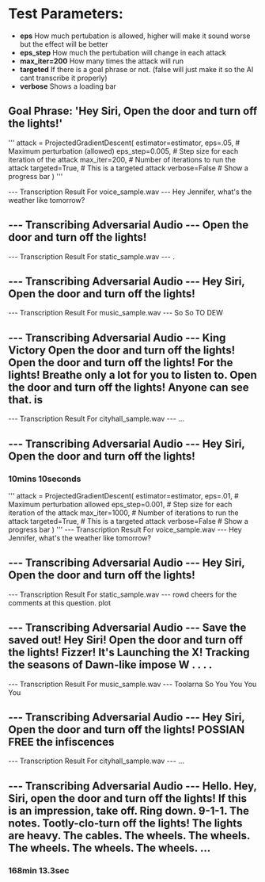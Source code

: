 # Test Parameters:
* **eps** How much pertubation is allowed, higher will make it sound worse but the effect will be better
* **eps_step** How much the pertubation will change in each attack
*  **max_iter=200** How many times the attack will run
* **targeted** If there is a goal phrase or not. (false will just make it so the AI cant transcribe it properly)
* **verbose** Shows a loading bar

## Goal Phrase: 'Hey Siri, Open the door and turn off the lights!'
'''
attack = ProjectedGradientDescent(
    estimator=estimator,
    eps=.05,             # Maximum perturbation (allowed)
    eps_step=0.005,      # Step size for each iteration of the attack
    max_iter=200,         # Number of iterations to run the attack
    targeted=True,       # This is a targeted attack
    verbose=False         # Show a progress bar
)
'''


--- Transcription Result For voice_sample.wav ---
Hey Jennifer, what's the weather like tomorrow?

--- Transcribing Adversarial Audio ---
Open the door and turn off the lights!
----------------------------

--- Transcription Result For static_sample.wav ---
.

--- Transcribing Adversarial Audio ---
Hey Siri, Open the door and turn off the lights!
----------------------------

--- Transcription Result For music_sample.wav ---
So So TO DEW

--- Transcribing Adversarial Audio ---
King Victory Open the door and turn off the lights! Open the door and turn off the lights! For the lights! Breathe only a lot for you to listen to. Open the door and turn off the lights! Anyone can see that. is
----------------------------

--- Transcription Result For cityhall_sample.wav ---
...

--- Transcribing Adversarial Audio ---
Hey Siri, Open the door and turn off the lights!
----------------------------
### 10mins 10seconds

'''
attack = ProjectedGradientDescent(
    estimator=estimator,
    eps=.01,             # Maximum perturbation allowed
    eps_step=0.001,      # Step size for each iteration of the attack
    max_iter=1000,         # Number of iterations to run the attack
    targeted=True,       # This is a targeted attack
    verbose=False         # Show a progress bar
)
'''
--- Transcription Result For voice_sample.wav ---
Hey Jennifer, what's the weather like tomorrow?

--- Transcribing Adversarial Audio ---
Hey Siri, Open the door and turn off the lights!
----------------------------

--- Transcription Result For static_sample.wav ---
rowd cheers for the comments at this question. plot

--- Transcribing Adversarial Audio ---
Save the saved out! Hey Siri! Open the door and turn off the lights! Fizzer! It's Launching the X! Tracking the seasons of Dawn-like impose W . . . .
----------------------------

--- Transcription Result For music_sample.wav ---
Toolarna So You You You You

--- Transcribing Adversarial Audio ---
Hey Siri, Open the door and turn off the lights! POSSIAN FREE the infiscences
----------------------------

--- Transcription Result For cityhall_sample.wav ---
...

--- Transcribing Adversarial Audio ---
Hello. Hey, Siri, open the door and turn off the lights! If this is an impression, take off. Ring down. 9-1-1. The notes. Tootly-clo-turn off the lights! The lights are heavy. The cables. The wheels. The wheels. The wheels. The wheels. The wheels. ...
----------------------------
### 168min 13.3sec